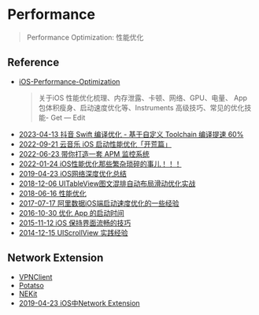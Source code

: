 # Performance
> Performance Optimization: 性能优化

## Reference

- [iOS-Performance-Optimization](https://github.com/skyming/iOS-Performance-Optimization) 
    > 关于iOS 性能优化梳理、内存泄露、卡顿、网络、GPU、电量、 App 包体积瘦身、启动速度优化等、Instruments 高级技巧、常见的优化技能- Get — Edit
- [2023-04-13 抖音 Swift 编译优化 - 基于自定义 Toolchain 编译提速 60%](https://juejin.cn/post/7221444501956886588)
- [2022-09-21 云音乐 iOS 启动性能优化「开荒篇」](https://juejin.cn/post/7145672412883845127)
- [2022-06-23 带你打造一套 APM 监控系统](https://github.com/FantasticLBP/knowledge-kit/blob/master/Chapter1%20-%20iOS/1.74.md)
- [2022-01-24 iOS性能优化那些繁杂琐碎的事儿！！！](https://juejin.cn/post/7056447904189251598)
- [2019-04-23 iOS网络深度优化总结](https://juejin.cn/post/6844903829209612296)
- [2018-12-06 UITableView图文混排自动布局滑动优化实战](http://xferris.cn/ioszhong-de-gif/)
- [2018-06-16 性能优化](https://github.com/buptwsgprivate/iOSInterview/blob/master/%E6%80%A7%E8%83%BD%E4%BC%98%E5%8C%96.md)
- [2017-07-17 阿里数据iOS端启动速度优化的一些经验](https://www.jianshu.com/p/f29b59f4c2b9)
- [2016-10-30 优化 App 的启动时间](http://yulingtianxia.com/blog/2016/10/30/Optimizing-App-Startup-Time/)
- [2015-11-12 iOS 保持界面流畅的技巧](https://blog.ibireme.com/2015/11/12/smooth_user_interfaces_for_ios/)
- [2014-12-15 UIScrollView 实践经验](https://tech.glowing.com/cn/practice-in-uiscrollview/)

## Network Extension

- [VPNClient](https://github.com/wlixcc/VPNClient)
- [Potatso](https://github.com/haxpor/Potatso)
- [NEKit](https://github.com/zhuhaow/NEKit)
- [2019-04-23 iOS中Network Extension](https://juejin.cn/post/6844903829146697742)